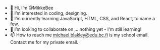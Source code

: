 - 👋 Hi, I’m @MikkeBee
- 👀 I’m interested in coding, designing.
- 🌱 I’m currently learning JavaScript, HTML, CSS, and React, to name a few. 
- 💞️ I’m looking to collaborate on ... nothing yet - I'm still learning!
- 📫 How to reach me michael.blakley@edu.bc.fi is my school email. Contact me for my private email. 

<!---
MikkeBee/MikkeBee is a ✨ special ✨ repository because its `README.md` (this file) appears on your GitHub profile.
You can click the Preview link to take a look at your changes.
--->

